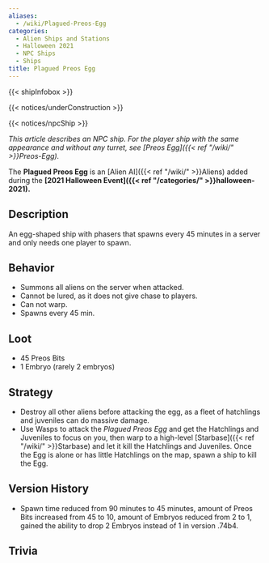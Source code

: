```yaml
---
aliases:
  - /wiki/Plagued-Preos-Egg
categories:
  - Alien Ships and Stations
  - Halloween 2021
  - NPC Ships
  - Ships
title: Plagued Preos Egg
---
```


{{< shipInfobox >}}

{{< notices/underConstruction >}}

{{< notices/npcShip >}}

_This article describes an NPC ship. For the player ship with the same appearance and without any turret, see [Preos Egg]({{< ref "/wiki/" >}}Preos-Egg)._

The **Plagued Preos Egg** is an [Alien AI]({{< ref "/wiki/" >}}Aliens) added during the **[2021 Halloween Event]({{< ref "/categories/" >}}halloween-2021).**

## Description

An egg-shaped ship with phasers that spawns every 45 minutes in a server and only needs one player to spawn.

## Behavior

- Summons all aliens on the server when attacked.
- Cannot be lured, as it does not give chase to players.
- Can not warp.
- Spawns every 45 min.

## Loot

- 45 Preos Bits
- 1 Embryo (rarely 2 embryos)

## Strategy

- Destroy all other aliens before attacking the egg, as a fleet of hatchlings and juveniles can do massive damage.
- Use Wasps to attack the _Plagued Preos Egg_ and get the Hatchlings and Juveniles to focus on you, then warp to a high-level [Starbase]({{< ref "/wiki/" >}}Starbase) and let it kill the Hatchlings and Juveniles. Once the Egg is alone or has little Hatchlings on the map, spawn a ship to kill the Egg.

## Version History

- Spawn time reduced from 90 minutes to 45 minutes, amount of Preos Bits increased from 45 to 10, amount of Embryos reduced from 2 to 1, gained the ability to drop 2 Embryos instead of 1 in version .74b4.

## Trivia
